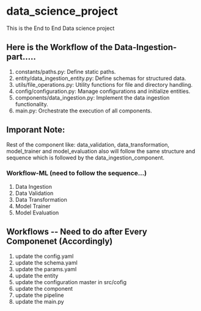 # data_science_project
This is the End to End Data science project 


## Here is the Workflow of the Data-Ingestion-part.....
1.	constants/paths.py: Define static paths.
2.	entity/data_ingestion_entity.py: Define schemas for structured data.
3.	utils/file_operations.py: Utility functions for file and directory handling.
4.	config/configuration.py: Manage configurations and initialize entities.
5.	components/data_ingestion.py: Implement the data ingestion functionality.
6.	main.py: Orchestrate the execution of all components.


## Imporant Note:
Rest of the component like: data_validation, data_transformation, model_trainer and model_evaluation also will follow the same structure and sequence which is followed by the data_ingestion_component.

### Workflow-ML  (need to follow the sequence...)
1. Data Ingestion
2. Data Validation
3. Data Transformation
4. Model Trainer
5. Model Evaluation


## Workflows -- Need to do after Every Componenet (Accordingly)
1. update the config.yaml
2. update the schema.yaml
3. update the params.yaml
4. update the entity
5. update the configuration master in src/cofig
6. update the component
7. update the pipeline
8. update the main.py
